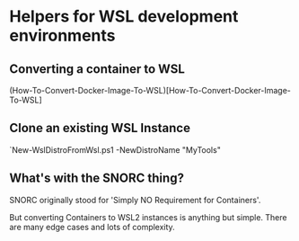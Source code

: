 # Helpers for WSL development environments

## Converting a container to WSL

(How-To-Convert-Docker-Image-To-WSL)[How-To-Convert-Docker-Image-To-WSL]

## Clone an existing WSL Instance

`New-WslDistroFromWsl.ps1 -NewDistroName "MyTools"

## What's with the SNORC thing?

SNORC originally stood for 'Simply NO Requirement for Containers'.  

But converting Containers to WSL2 instances is anything but simple.  There are many edge cases and lots of complexity.
